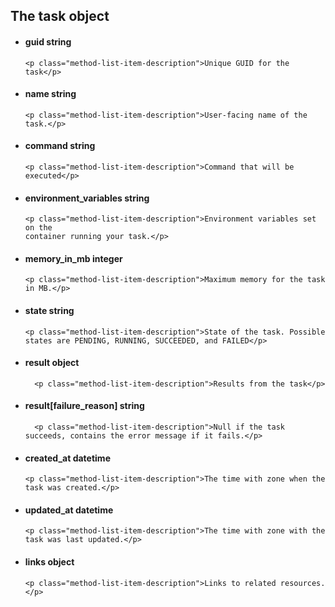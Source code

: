 <div class='no-margin'></div>

## The task object

<ul class="method-list-group">
  <li class="method-list-item">
    <h4 class="method-list-item-label">
      guid
      <span class="method-list-item-type">string</span>
    </h4>

    <p class="method-list-item-description">Unique GUID for the task</p>
  </li>
  <li class="method-list-item">
    <h4 class="method-list-item-label">
      name
      <span class="method-list-item-type">string</span>
    </h4>

    <p class="method-list-item-description">User-facing name of the task.</p>
  </li>
  <li class="method-list-item">
    <h4 class="method-list-item-label">
      command
      <span class="method-list-item-type">string</span>
    </h4>

    <p class="method-list-item-description">Command that will be executed</p>
  </li>
  <li class="method-list-item">
    <h4 class="method-list-item-label">
      environment_variables
      <span class="method-list-item-type">string</span>
    </h4>

    <p class="method-list-item-description">Environment variables set on the
    container running your task.</p>
  </li>
  <li class="method-list-item">
    <h4 class="method-list-item-label">
      memory_in_mb
      <span class="method-list-item-type">integer</span>
    </h4>

    <p class="method-list-item-description">Maximum memory for the task in MB.</p>
  </li>
  <li class="method-list-item">
    <h4 class="method-list-item-label">
      state
      <span class="method-list-item-type">string</span>
    </h4>

    <p class="method-list-item-description">State of the task. Possible states are PENDING, RUNNING, SUCCEEDED, and FAILED</p>
  </li>
  <li class="method-list-item">
      <h4 class="method-list-item-label">
        result
        <span class="method-list-item-type">object</span>
      </h4>

      <p class="method-list-item-description">Results from the task</p>
  </li>
  <li class="method-list-item">
      <h4 class="method-list-item-label">
        result[failure_reason]
        <span class="method-list-item-type">string</span>
      </h4>

      <p class="method-list-item-description">Null if the task succeeds, contains the error message if it fails.</p>
  </li>
  <li class="method-list-item">
    <h4 class="method-list-item-label">
      created_at
      <span class="method-list-item-type">datetime</span>
    </h4>

    <p class="method-list-item-description">The time with zone when the task was created.</p>
  </li>
  <li class="method-list-item">
    <h4 class="method-list-item-label">
      updated_at
      <span class="method-list-item-type">datetime</span>
    </h4>

    <p class="method-list-item-description">The time with zone with the task was last updated.</p>
  </li>
  <li class="method-list-item">
    <h4 class="method-list-item-label">
      links
      <span class="method-list-item-type">object</span>
    </h4>

    <p class="method-list-item-description">Links to related resources.</p>
  </li>
</ul>

